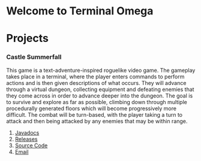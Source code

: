 # Welcome to Terminal Omega

# Projects

### Castle Summerfall
This game is a text-adventure-inspired roguelike video game. The gameplay takes place in a terminal, where the player enters commands to perform actions and is then given descriptions of what occurs. They will advance through a virtual dungeon, collecting equipment and defeating enemies that they come across in order to advance deeper into the dungeon. The goal is to survive and explore as far as possible, climbing down through multiple procedurally generated floors which will become progressively more difficult. The combat will be turn-based, with the player taking a turn to attack and then being attacked by any enemies that may be within range.

1. [Javadocs](https://github.com/Terminal-Omega/Castle-Summerfall/tree/main/javadoc/index.html)
2. [Releases](https://github.com/Terminal-Omega/Castle-Summerfall/releases)
3. [Source Code](https://github.com/Terminal-Omega/Castle-Summerfall)
4. [Email]()
